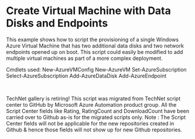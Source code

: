 ﻿Create Virtual Machine with Data Disks and Endpoints
====================================================

            
This example shows how to script the provisioning of a single Windows Azure Virtual Machine that has two additional data disks and two network endpoints opened up on boot. This script could easily be modified to add multiple virtual machines
 as part of a more complex deployment.

Cmdlets used:
New-AzureVMConfig
New-AzureVM
Set-AzureSubscription
Select-AzureSubscription
Add-AzureDataDisk
Add-AzureEndpoint
 

 


        
    
TechNet gallery is retiring! This script was migrated from TechNet script center to GitHub by Microsoft Azure Automation product group. All the Script Center fields like Rating, RatingCount and DownloadCount have been carried over to Github as-is for the migrated scripts only. Note : The Script Center fields will not be applicable for the new repositories created in Github & hence those fields will not show up for new Github repositories.
